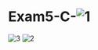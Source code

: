 # Exam5-C-![1](https://github.com/user-attachments/assets/377a7728-36bb-47e1-a943-6987bd1af737)
![3](https://github.com/user-attachments/assets/6478076c-cab9-4a5b-b2d5-3a19117781c4)
![2](https://github.com/user-attachments/assets/bc7b019b-bade-44bb-bafb-f2179343d3ce)
